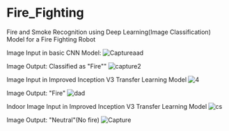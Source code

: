 # Fire_Fighting
Fire and Smoke Recognition using Deep Learning(Image Classification) Model for a Fire Fighting Robot

Image Input in basic CNN Model:
![Captureaad](https://user-images.githubusercontent.com/67474853/126034973-47575fbb-d4f8-4831-bc9b-b9d2a9d62031.JPG)

Image Output: Classified as "Fire""
![capture2](https://user-images.githubusercontent.com/67474853/126034980-81c24812-4f4a-42ef-b2c9-247c1482cdc2.JPG)

Image Input in Improved Inception V3 Transfer Learning Model
![4](https://user-images.githubusercontent.com/67474853/126035004-5934ba50-9d8c-4d90-baca-ea46785d496e.JPG)

Image Output: "Fire"
![dad](https://user-images.githubusercontent.com/67474853/126035007-100673ac-616b-42bc-8387-4a421bb566d2.JPG)

Indoor Image Input in Improved Inception V3 Transfer Learning Model
![cs](https://user-images.githubusercontent.com/67474853/126035012-abc92509-6da1-458f-8332-af120a5fe929.JPG)

Image Output: "Neutral"(No fire)
![Capture](https://user-images.githubusercontent.com/67474853/126035014-19a69b8c-a8b5-43a6-a7b8-0a9dcee486ab.JPG)
